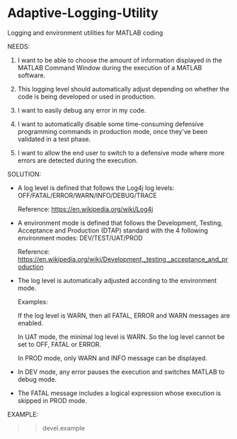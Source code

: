 # Adaptive-Logging-Utility
Logging and environment utilities for MATLAB coding

NEEDS:

1. I want to be able to choose the amount of information displayed in the MATLAB Command Window during the execution of a MATLAB software.

2. This logging level should automatically adjust depending on whether the code is being developed or used in production.

3. I want to easily debug any error in my code.

4. I want to automatically disable some time-consuming defensive programming commands in production mode, once they've been validated in a test phase.

5. I want to allow the end user to switch to a defensive mode where more errors are detected during the execution.

SOLUTION:

- A log level is defined that follows the Log4j log levels: OFF/FATAL/ERROR/WARN/INFO/DEBUG/TRACE

  Reference: https://en.wikipedia.org/wiki/Log4j

- A environment mode is defined that follows the Development, Testing, Acceptance and Production (DTAP) standard with the 4 following environment modes: DEV/TEST/UAT/PROD

  Reference: https://en.wikipedia.org/wiki/Development,_testing,_acceptance_and_production

- The log level is automatically adjusted according to the environment mode.

  Examples:
  
  If the log level is WARN, then all FATAL, ERROR and WARN messages are enabled.
  
  In UAT mode, the minimal log level is WARN. So the log level cannot be set to OFF, FATAL or ERROR.
  
  In PROD mode, only WARN and INFO message can be displayed.

- In DEV mode, any error pauses the execution and switches MATLAB to debug mode.

- The FATAL message includes a logical expression whose execution is skipped in PROD mode.

EXAMPLE:

>> devel.example
